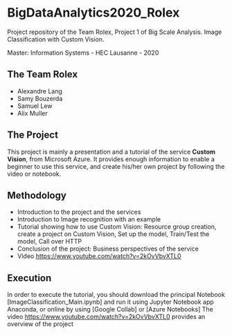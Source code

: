 # BigDataAnalytics2020_Rolex

Project repository of the Team Rolex, Project 1 of Big Scale Analysis. Image Classification with Custom Vision.

Master: Information Systems - HEC Lausanne - 2020


## The Team Rolex
* Alexandre Lang
* Samy Bouzerda
* Samuel Lew
* Alix Muller


## The Project
This project is mainly a presentation and a tutorial of the service **Custom Vision**, from Microsoft Azure. It provides enough information to enable a beginner to use this service, and create his/her own project by following the video or notebook.


## Methodology
* Introduction to the project and the services
* Introduction to Image recognition with an example
* Tutorial showing how to use Custom Vision: Resource group creation, create a project on Custom Vision, Set up the model, Train/Test the model, Call over HTTP
* Conclusion of the project: Business perspectives of the service 
* Video https://www.youtube.com/watch?v=2kOvVbvXTL0 


## Execution
In order to execute the tutorial, you should download the principal Notebook [ImageClassification_Main.ipynb] and run it using Jupyter Notebook app Anaconda, or online by using [Google Collab] or [Azure Notebooks]
The video https://www.youtube.com/watch?v=2kOvVbvXTL0 provides an overview of the project